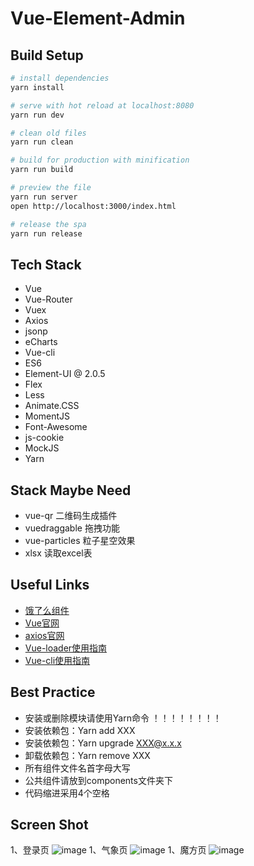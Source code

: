 # Vue-Element-Admin

## Build Setup

``` bash
# install dependencies
yarn install

# serve with hot reload at localhost:8080
yarn run dev

# clean old files
yarn run clean

# build for production with minification
yarn run build

# preview the file
yarn run server
open http://localhost:3000/index.html

# release the spa
yarn run release

```

## Tech Stack
* Vue
* Vue-Router
* Vuex
* Axios
* jsonp
* eCharts
* Vue-cli
* ES6
* Element-UI @ 2.0.5
* Flex
* Less
* Animate.CSS
* MomentJS
* Font-Awesome
* js-cookie
* MockJS
* Yarn

## Stack Maybe Need
* vue-qr  二维码生成插件
* vuedraggable  拖拽功能
* vue-particles  粒子星空效果
* xlsx  读取excel表

## Useful Links
* [饿了么组件](http://element.eleme.io/#/zh-CN/component/installation)
* [Vue官网](https://cn.vuejs.org/v2/guide/)
* [axios官网](https://github.com/mzabriskie/axios)
* [Vue-loader使用指南](http://vue-loader.vuejs.org/en/)
* [Vue-cli使用指南](http://vuejs-templates.github.io/webpack/)


## Best Practice
* 安装或删除模块请使用Yarn命令 ！！！！！！！！
* 安装依赖包：Yarn add XXX
* 安装依赖包：Yarn upgrade XXX@x.x.x
* 卸载依赖包：Yarn remove XXX
* 所有组件文件名首字母大写
* 公共组件请放到components文件夹下
* 代码缩进采用4个空格

## Screen Shot

1、登录页
![image](https://github.com/jasonBai007/vue-seed/raw/master/screenshot/login.jpg)
1、气象页
![image](https://github.com/jasonBai007/vue-seed/raw/master/screenshot/weather.png)
1、魔方页
![image](https://github.com/jasonBai007/vue-seed/raw/master/screenshot/cube.png)
